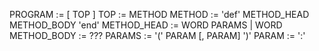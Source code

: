PROGRAM       := [ TOP ]
TOP           := METHOD
METHOD        := 'def' METHOD_HEAD METHOD_BODY 'end'
METHOD_HEAD   := WORD PARAMS | WORD
METHOD_BODY   := ???
PARAMS        := '(' PARAM [, PARAM] ')'
PARAM         := ':'

